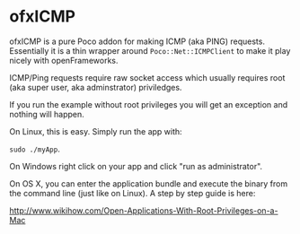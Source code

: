 ofxICMP
=======

ofxICMP is a pure Poco addon for making ICMP (aka PING) requests.  Essentially it is a thin wrapper around `Poco::Net::ICMPClient` to make it play nicely with openFrameworks.

ICMP/Ping requests require raw socket access which usually requires root (aka super user, aka adminstrator) priviledges.

If you run the example without root privileges you will get an exception and nothing will happen.

On Linux, this is easy.  Simply run the app with:

`sudo ./myApp`.

On Windows right click on your app and click "run as administrator".

On OS X, you can enter the application bundle and execute the binary from the command line (just like on Linux).  A step by step guide is here:

http://www.wikihow.com/Open-Applications-With-Root-Privileges-on-a-Mac
